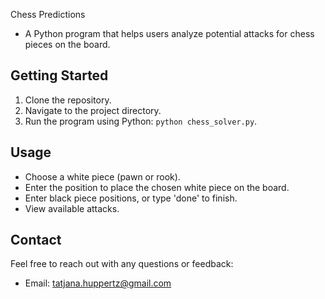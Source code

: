 Chess Predictions

- A Python program that helps users analyze potential   attacks for chess pieces on the board.

## Getting Started

1. Clone the repository.
2. Navigate to the project directory.
3. Run the program using Python: `python chess_solver.py`.


## Usage

- Choose a white piece (pawn or rook).
- Enter the position to place the chosen white piece on the board.
- Enter black piece positions, or type 'done' to finish.
- View available attacks.


## Contact

Feel free to reach out with any questions or feedback:
- Email: tatjana.huppertz@gmail.com